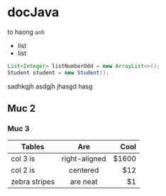 # docJava

to haong `anh`

- list
- list

```java
List<Integer> listNumberOdd = new ArrayList<>();
Student student = new Student();
```

sadhkgjh asdgjh jhasgd hasg

## Muc 2

### Muc 3

| Tables        | Are           | Cool  |
| ------------- |:-------------:| -----:|
| col 3 is      | right-aligned | $1600 |
| col 2 is      | centered      |   $12 |
| zebra stripes | are neat      |    $1 |
